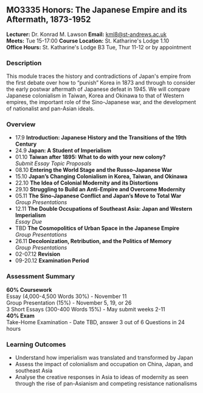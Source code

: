 ## MO3335 Honors: The Japanese Empire and its Aftermath, 1873-1952

**Lecturer:** Dr. Konrad M. Lawson **Email:** kml8@st-andrews.ac.uk  
**Meets:** Tue 15-17:00  **Course Location:** St. Katharine's Lodge 1.10  
**Office Hours:** St. Katharine's Lodge B3 Tue, Thur 11-12 or by appointment  

### Description	

This module traces the history and contradictions of Japan's empire from the first debate over how to “punish” Korea in 1873 and through to consider the early postwar aftermath of Japanese defeat in 1945. We will compare Japanese colonialism in Taiwan, Korea and Okinawa to that of Western empires, the important role of the Sino-Japanese war, and the development of nationalist and pan-Asian ideals.

### Overview

* 17.9     **Introduction: Japanese History and the Transitions of the 19th Century**
* 24.9     **Japan: A Student of Imperialism**
* 01.10    **Taiwan after 1895: What to do with your new colony?**  
           *Submit Essay Topic Proposals*
* 08.10    **Entering the World Stage and the Russo-Japanese War**
* 15.10    **Japan’s Changing Colonialism in Korea, Taiwan, and Okinawa**
* 22.10    **The Idea of Colonial Modernity and its Distortions**
* 29.10    **Struggling to Build an Anti-Empire and Overcome Modernity**
* 05.11    **The Sino-Japanese Conflict and Japan’s Move to Total War**  
            *Group Presentations*
* 12.11    **The Double Occupations of Southeast Asia: Japan and Western Imperialism**  
            *Essay Due*
* TBD    **The Cosmopolitics of Urban Space in the Japanese Empire**  
            *Group Presentations*
* 26.11    **Decolonization, Retribution, and the Politics of Memory**   
            *Group Presentations*
* 02-07.12  **Revision**
* 09-20.12  **Examination Period**


### Assessment Summary

**60% Coursework**  
Essay (4,000-4,500 Words 30%) - November 11   
Group Presentation (15%)  - November 5, 19, or 26  
3 Short Essays (300-400 Words 15%) - May submit weeks 2-11  
**40% Exam**  
Take-Home Examination - Date TBD, answer 3 out of 6 Questions in 24 hours  

### Learning Outcomes

* Understand how imperialism was translated and transformed by Japan
* Assess the impact of colonialism and occupation on China, Japan, and southeast Asia
* Analyse the creative responses in Asia to ideas of modernity as seen through the rise of pan-Asianism and competing resistance nationalisms 

